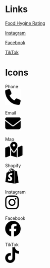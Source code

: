# Links

[Food Hygine Rating](https://ratings.food.gov.uk/business/1649217/the-tipsy-beekeeper)  

[Instagram](https://www.instagram.com/the.tipsy.beekeeper/)  

[Facebook](https://www.facebook.com/p/The-Tipsy-Beekeeper-100083310604026/)  

[TikTok](https://www.tiktok.com/@the.tipsy.beekeeper)  


# Icons

Phone  
<img src="./icons/phone.svg" alt="phone-svg" style="height: 50px;">


Email  
<img src="./icons/mail.svg" alt="mail-svg" style="height: 50px;">


Map  
<img src="./icons/map.svg" alt="map-svg" style="height: 50px;">


Shopify  
<img src="./icons/shopify.svg" alt="shopify-svg" style="height: 50px;">


Instagram  
<img src="./icons/instagram.svg" alt="instagram-svg" style="height: 50px;">


Facebook  
<img src="./icons/facebook.svg" alt="facebook-svg" style="height: 50px;">


TikTok  
<img src="./icons/tiktok.svg" alt="tiktok-svg" style="height: 50px;">

